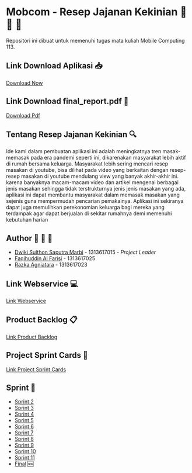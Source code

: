 # Mobcom - Resep Jajanan Kekinian :pizza: :hamburger: :fries:
Repositori ini dibuat untuk memenuhi tugas mata kuliah Mobile Computing 113. 

## Link Download Aplikasi :inbox_tray:
[Download Now](https://bit.ly/resepjajanankekinian)

## Link Download final_report.pdf :closed_book:
[Download Pdf](https://unjac-my.sharepoint.com/:b:/g/personal/faqihuddinalfarisi_1313617025_mhs_unj_ac_id/EdOL1JwNU5hJrreJyKdx7NcBTFVzJUlYhWWjF37XCATK1g?e=XWIRXU)

## Tentang Resep Jajanan Kekinian :mag:

Ide kami dalam pembuatan aplikasi ini adalah meningkatnya tren masak-memasak pada era pandemi seperti ini, dikarenakan masyarakat lebih aktif di rumah bersama keluarga. Masyarakat lebih sering mencari resep masakan di youtube, bisa dilihat pada video yang berkaitan dengan resep-resep masakan  di youtube mendulang view yang banyak akhir-akhir ini.  karena banyaknya macam-macam video dan artikel mengenai berbagai jenis masakan sehingga tidak terstrukturnya jenis jenis masakan yang ada, aplikasi ini dapat membantu masyarakat dalam memasak masakan yang sejenis guna mempermudah pencarian pemakainya. Aplikasi ini sekiranya dapat juga memulihkan perekonomian keluarga bagi mereka yang terdampak agar dapat berjualan di sekitar rumahnya demi memenuhi kebutuhan harian

## Author :construction_worker: :construction_worker: :construction_worker:
* [Dwiki Sulthon Saputra Marbi](https://github.com/dwikimarbi) - 1313617015 - *Project Leader*
* [Faqihuddin Al Farisi](https://github.com/falfisme) - 1313617025
* [Razka Agniatara](https://github.com/Razka173) - 1313617023

## Link Webservice :computer:
[Link Webservice](https://github.com/dwikimarbi/Mobcom-WebService)

## Product Backlog :clipboard:
[Link Product Backlog](https://docs.google.com/spreadsheets/d/17UESCjCuMqcH6AoVo_Gtnt-EjXaEHkXbpOpHY_e4tcw/edit?usp=sharing)

## Project Sprint Cards :date:
[Link Project Sprint Cards](https://github.com/dwikimarbi/Mobcom/projects/2)

## Sprint :milky_way:
* [Sprint 2](https://github.com/dwikimarbi/Mobcom/tree/sprint2)
* [Sprint 3](https://github.com/dwikimarbi/Mobcom/tree/sprint3)
* [Sprint 4](https://github.com/dwikimarbi/Mobcom/tree/sprint4)
* [Sprint 5](https://github.com/dwikimarbi/Mobcom/tree/sprint5)
* [Sprint 6](https://github.com/dwikimarbi/Mobcom/tree/sprint6)
* [Sprint 7](https://github.com/dwikimarbi/Mobcom/tree/sprint7)
* [Sprint 8](https://github.com/dwikimarbi/Mobcom/tree/sprint8)
* [Sprint 9](https://github.com/dwikimarbi/Mobcom/tree/sprint9)
* [Sprint 10](https://github.com/dwikimarbi/Mobcom/tree/sprint10)
* [Sprint 11](https://github.com/dwikimarbi/Mobcom/tree/sprint11)
* [Final](https://github.com/dwikimarbi/Mobcom/tree/final) :new:


